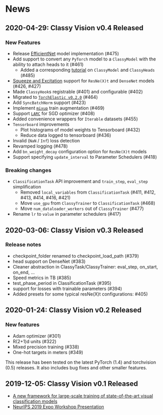 # News

## 2020-04-29: Classy Vision v0.4 Released
### New Features
- Release [EfficientNet](https://arxiv.org/pdf/1905.11946.pdf) model implementation (#475)
- Add support to convert any `PyTorch` model to a `ClassyModel` with the ability to attach heads to it (#461)
  - Added a corresponding [tutorial](https://classyvision.ai/tutorials/classy_model) on `ClassyModel` and `ClassyHeads` (#485)
- [Squeeze and Excitation](https://arxiv.org/pdf/1709.01507.pdf) support for `ResNe(X)t` and `DenseNet` models (#426, #427)
- Made `ClassyHook`s registrable (#401) and configurable (#402) 
- Migrated to [`TorchElastic v0.2.0`](https://pytorch.org/elastic/master/examples.html#classy-vision) (#464)
- Add `SyncBatchNorm` support (#423)
- Implement [`mixup`](https://arxiv.org/abs/1710.09412) train augmentation (#469) 
- Support [`LARC`](https://arxiv.org/abs/1708.03888) for SGD optimizer (#408)
- Added convenience wrappers for `Iterable` datasets (#455)
- `Tensorboard` improvements
  - Plot histograms of model weights to Tensorboard (#432)
  - Reduce data logged to tensorboard (#436)
- Invalid (`NaN` / `Inf`) loss detection 
- Revamped logging (#478)
- Add `bn_weight_decay` configuration option for `ResNe(X)t` models
- Support specifying `update_interval` to Parameter Schedulers (#418)

### Breaking changes
- `ClassificationTask` API improvement and `train_step`, `eval_step` simplification
  - Removed `local_variables` from `ClassificationTask` (#411, #412, #413, #414, #416, #421)
  - Move `use_gpu` from `ClassyTrainer` to `ClassificationTask` (#468)
  - Move `num_dataloader_workers` out of `ClassyTrainer` (#477)
- Rename `lr` to `value` in parameter schedulers (#417)

## 2020-03-06: Classy Vision v0.3 Released
### Release notes
 - checkpoint_folder renamed to checkpoint_load_path (#379)
 - head support on DenseNet (#383)
 - Cleaner abstraction in ClassyTask/ClassyTrainer: eval_step, on_start, on_end, …
 - Speed metrics in TB (#385)
 - test_phase_period in ClassificationTask (#395)
 - support for losses with trainable parameters (#394)
 - Added presets for some typical resNe(X)t configurations: #405)
 
## 2020-01-24: Classy Vision v0.2 Released
### New features
 - Adam optimizer (#301)
 - R(2+1)d units (#322)
 - Mixed precision training (#338)
 - One-hot targets in meters (#349)

This release has been tested on the latest PyTorch (1.4) and torchvision (0.5) releases. It also includes bug fixes and other smaller features.

## 2019-12-05: Classy Vision v0.1 Released
- [A new framework for large-scale training of state-of-the-art visual classification models](https://ai.facebook.com/blog/a-new-framework-for-large-scale-training-of-state-of-the-art-visual-classification-models/)
- [NeurIPS 2019 Expo Workshop Presentation](https://research.fb.com/wp-content/uploads/2019/12/3.-Classy-Vision.key)
